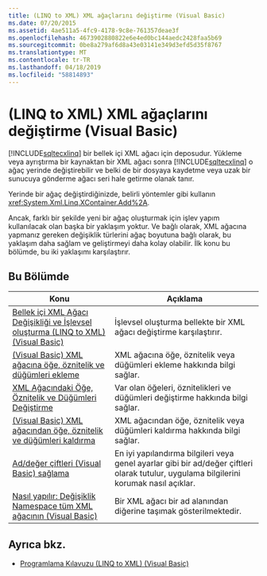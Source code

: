 ```yaml
---
title: (LINQ to XML) XML ağaçlarını değiştirme (Visual Basic)
ms.date: 07/20/2015
ms.assetid: 4ae511a5-4fc9-4178-9c8e-761357deae3f
ms.openlocfilehash: 4673902880822e6e4ed0bc144aedc2428faa5b69
ms.sourcegitcommit: 0be8a279af6d8a43e03141e349d3efd5d35f8767
ms.translationtype: MT
ms.contentlocale: tr-TR
ms.lasthandoff: 04/18/2019
ms.locfileid: "58814893"
---
```

# <a name="modifying-xml-trees-linq-to-xml-visual-basic"></a>(LINQ to XML) XML ağaçlarını değiştirme (Visual Basic)
[!INCLUDE[sqltecxlinq](~/includes/sqltecxlinq-md.md)] bir bellek içi XML ağacı için deposudur. Yükleme veya ayrıştırma bir kaynaktan bir XML ağacı sonra [!INCLUDE[sqltecxlinq](~/includes/sqltecxlinq-md.md)] o ağaç yerinde değiştirebilir ve belki de bir dosyaya kaydetme veya uzak bir sunucuya gönderme ağacı seri hale getirme olanak tanır.  
  
 Yerinde bir ağaç değiştirdiğinizde, belirli yöntemler gibi kullanın <xref:System.Xml.Linq.XContainer.Add%2A>.  
  
 Ancak, farklı bir şekilde yeni bir ağaç oluşturmak için işlev yapım kullanılacak olan başka bir yaklaşım yoktur. Ve bağlı olarak, XML ağacına yapmanız gereken değişiklik türlerini ağaç boyutuna bağlı olarak, bu yaklaşım daha sağlam ve geliştirmeyi daha kolay olabilir. İlk konu bu bölümde, bu iki yaklaşımı karşılaştırır.  
  
## <a name="in-this-section"></a>Bu Bölümde  
  
|Konu|Açıklama|  
|-----------|-----------------|  
|[Bellek içi XML Ağacı Değişikliği ve İşlevsel oluşturma (LINQ to XML) (Visual Basic)](../../../../visual-basic/programming-guide/concepts/linq/in-memory-xml-tree-modification-vs-functional-construction.md)|İşlevsel oluşturma bellekte bir XML ağacı değiştirme karşılaştırır.|  
|[(Visual Basic) XML ağacına öğe, öznitelik ve düğümleri ekleme](../../../../visual-basic/programming-guide/concepts/linq/adding-elements-attributes-and-nodes-to-an-xml-tree.md)|XML ağacına öğe, öznitelik veya düğümleri ekleme hakkında bilgi sağlar.|  
|[XML Ağacındaki Öğe, Öznitelik ve Düğümleri Değiştirme](../../../../visual-basic/programming-guide/concepts/linq/modifying-elements-attributes-and-nodes-in-an-xml-tree.md)|Var olan öğeleri, öznitelikleri ve düğümleri değiştirme hakkında bilgi sağlar.|  
|[(Visual Basic) XML ağacından öğe, öznitelik ve düğümleri kaldırma](../../../../visual-basic/programming-guide/concepts/linq/removing-elements-attributes-and-nodes-from-an-xml-tree.md)|XML ağacından öğe, öznitelik veya düğümleri kaldırma hakkında bilgi sağlar.|  
|[Ad/değer çiftleri (Visual Basic) sağlama](../../../../visual-basic/programming-guide/concepts/linq/maintaining-name-value-pairs.md)|En iyi yapılandırma bilgileri veya genel ayarlar gibi bir ad/değer çiftleri olarak tutulur, uygulama bilgilerini korumak nasıl açıklar.|  
|[Nasıl yapılır: Değişiklik Namespace tüm XML ağacının (Visual Basic)](../../../../visual-basic/programming-guide/concepts/linq/how-to-change-the-namespace-for-an-entire-xml-tree.md)|Bir XML ağacı bir ad alanından diğerine taşımak gösterilmektedir.|  
  
## <a name="see-also"></a>Ayrıca bkz.

- [Programlama Kılavuzu (LINQ to XML) (Visual Basic)](../../../../visual-basic/programming-guide/concepts/linq/programming-guide-linq-to-xml.md)
